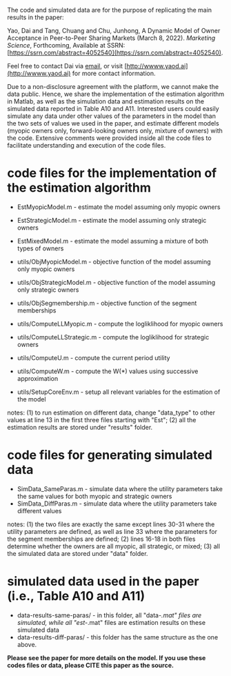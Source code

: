 The code and simulated data are for the purpose of replicating the main results in the paper:

Yao, Dai and Tang, Chuang and Chu, Junhong, A Dynamic Model of Owner Acceptance in Peer-to-Peer Sharing Markets (March 8, 2022). *Marketing Science*, Forthcoming, Available at SSRN: [https://ssrn.com/abstract=4052540](https://ssrn.com/abstract=4052540).

Feel free to contact Dai via [email](mailto:dai@yaod.ai), or visit [http://wwww.yaod.ai](http://wwww.yaod.ai) for more contact information.

Due to a non-disclosure agreement with the platform, we cannot make the data public. Hence, we share the implementation of the estimation algorithm in Matlab, as well as the simulation data and estimation results on the simulated data reported in Table A10 and A11. Interested users could easily simulate any data under other values of the parameters in the model than the two sets of values we used in the paper, and estimate different models (myopic owners only, forward-looking owners only, mixture of owners) with the code. Extensive comments were provided inside all the code files to facilitate understanding and execution of the code files.


# code files for the implementation of the estimation algorithm

* EstMyopicModel.m - estimate the model assuming only myopic owners
* EstStrategicModel.m - estimate the model assuming only strategic owners
* EstMixedModel.m - estimate the model assuming a mixture of both types of owners

* utils/ObjMyopicModel.m - objective function of the model assuming only myopic owners
* utils/ObjStrategicModel.m - objective function of the model assuming only strategic owners
* utils/ObjSegmembership.m - objective function of the segment memberships
* utils/ComputeLLMyopic.m - compute the logliklihood for myopic owners
* utils/ComputeLLStrategic.m - compute the logliklihood for strategic owners
* utils/ComputeU.m - compute the current period utility
* utils/ComputeW.m - compute the W(*) values using successive approximation
* utils/SetupCoreEnv.m - setup all relevant variables for the estimation of the model

notes: (1) to run estimation on different data, change "data_type" to other values at line 13 in the first three files starting with "Est"; (2) all the estimation results are stored under "results" folder.


# code files for generating simulated data

* SimData_SameParas.m - simulate data where the utility parameters take the same values for both myopic and strategic owners
* SimData_DiffParas.m - simulate data where the utility parameters take different values

notes: (1) the two files are exactly the same except lines 30-31 where the utility parameters are defined, as well as line 33 where the parameters for the segment memberships are defined; (2) lines 16-18 in both files determine whether the owners are all myopic, all strategic, or mixed; (3) all the simulated data are stored under "data" folder.


# simulated data used in the paper (i.e., Table A10 and A11)

* data-results-same-paras/ - in this folder, all "data-*.mat" files are simulated, while all "est-*.mat" files are estimation results on these simulated data
* data-results-diff-paras/ - this folder has the same structure as the one above.


**Please see the paper for more details on the model. If you use these codes files or data, please CITE this paper as the source.**

